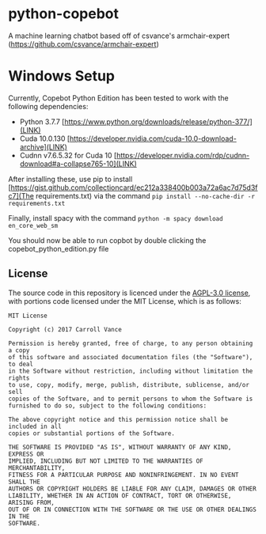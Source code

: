 # python-copebot
A machine learning chatbot based off of csvance's armchair-expert (https://github.com/csvance/armchair-expert)

# Windows Setup
Currently, Copebot Python Edition has been tested to work with the following dependencies:
- Python 3.7.7 [https://www.python.org/downloads/release/python-377/](LINK)
- Cuda 10.0.130 [https://developer.nvidia.com/cuda-10.0-download-archive](LINK)
- Cudnn v7.6.5.32 for Cuda 10 [https://developer.nvidia.com/rdp/cudnn-download#a-collapse765-10](LINK)

After installing these, use pip to install [https://gist.github.com/collectioncard/ec212a338400b003a72a6ac7d75d3fc7](The requirements.txt) via the command ``pip install --no-cache-dir -r requirements.txt``

Finally, install spacy with the command ``python -m spacy download en_core_web_sm``

You should now be able to run copbot by double clicking the copebot_python_edition.py file


## License
The source code in this repository is licenced under the [AGPL-3.0 license](LICENSE), with portions code licensed under the MIT License, which is as follows:
```
MIT License

Copyright (c) 2017 Carroll Vance

Permission is hereby granted, free of charge, to any person obtaining a copy
of this software and associated documentation files (the "Software"), to deal
in the Software without restriction, including without limitation the rights
to use, copy, modify, merge, publish, distribute, sublicense, and/or sell
copies of the Software, and to permit persons to whom the Software is
furnished to do so, subject to the following conditions:

The above copyright notice and this permission notice shall be included in all
copies or substantial portions of the Software.

THE SOFTWARE IS PROVIDED "AS IS", WITHOUT WARRANTY OF ANY KIND, EXPRESS OR
IMPLIED, INCLUDING BUT NOT LIMITED TO THE WARRANTIES OF MERCHANTABILITY,
FITNESS FOR A PARTICULAR PURPOSE AND NONINFRINGEMENT. IN NO EVENT SHALL THE
AUTHORS OR COPYRIGHT HOLDERS BE LIABLE FOR ANY CLAIM, DAMAGES OR OTHER
LIABILITY, WHETHER IN AN ACTION OF CONTRACT, TORT OR OTHERWISE, ARISING FROM,
OUT OF OR IN CONNECTION WITH THE SOFTWARE OR THE USE OR OTHER DEALINGS IN THE
SOFTWARE.
```
